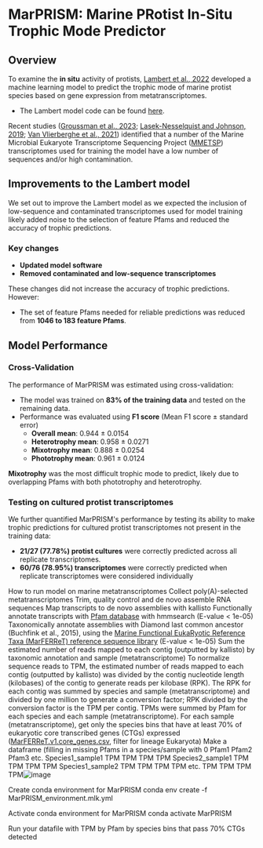 # **MarPRISM: Marine PRotist In-Situ Trophic Mode Predictor**  

## **Overview**  
To examine the **in situ** activity of protists, [Lambert et al., 2022](https://www.pnas.org/doi/abs/10.1073/pnas.2100916119) developed a machine learning model to predict the trophic mode of marine protist species based on gene expression from metatranscriptomes.  
- The Lambert model code can be found [here](https://github.com/armbrustlab/trophic-mode-ml).  

Recent studies ([Groussman et al., 2023](https://www.nature.com/articles/s41597-024-04005-5); [Lasek-Nesselquist and Johnson, 2019](https://academic.oup.com/gbe/article/11/11/3218/5610072); [Van Vlierberghe et al., 2021](https://link.springer.com/article/10.1186/s13104-021-05717-2)) identified that a number of the Marine Microbial Eukaryote Transcriptome Sequencing Project ([MMETSP](https://journals.plos.org/plosbiology/article?id=10.1371/journal.pbio.1001889)) transcriptomes used for training the model have a low number of sequences and/or high contamination.  

## **Improvements to the Lambert model**  
We set out to improve the Lambert model as we expected the inclusion of low-sequence and contaminated transcriptomes used for model training likely added noise to the selection of feature Pfams and reduced the accuracy of trophic predictions.  

### Key changes  
- **Updated model software**  
- **Removed contaminated and low-sequence transcriptomes**  

These changes did not increase the accuracy of trophic predictions. However:  
- The set of feature Pfams needed for reliable predictions was reduced from **1046 to 183 feature Pfams**.  

## **Model Performance**  

### **Cross-Validation**  
The performance of MarPRISM was estimated using cross-validation:  
- The model was trained on **83% of the training data** and tested on the remaining data.  
- Performance was evaluated using **F1 score** (Mean F1 score ± standard error)
  - **Overall mean**: 0.944 ± 0.0154  
  - **Heterotrophy mean**: 0.958 ± 0.0271  
  - **Mixotrophy mean**: 0.888 ± 0.0254  
  - **Phototrophy mean**: 0.961 ± 0.0124  

**Mixotrophy** was the most difficult trophic mode to predict, likely due to overlapping Pfams with both phototrophy and heterotrophy.  

### **Testing on cultured protist transcriptomes**  
We further quantified MarPRISM's performance by testing its ability to make trophic predictions for cultured protist transcriptomes not present in the training data:  
- **21/27 (77.78%) protist cultures** were correctly predicted across all replicate transcriptomes.  
- **60/76 (78.95%) transcriptomes** were correctly predicted when replicate transcriptomes were considered individually

How to run model on marine metatranscriptomes
Collect poly(A)-selected metatranscriptomes
Trim, quality control and de novo assemble RNA sequences
Map transcripts to de novo assemblies with kallisto
Functionally annotate transcripts with [Pfam database](https://www.ebi.ac.uk/interpro/download/pfam/) with hmmsearch (E-value < 1e-05) 
Taxonomically annotate assemblies with Diamond last common ancestor (Buchfink et al., 2015), using the [Marine Functional EukaRyotic Reference Taxa (MarFERReT) reference sequence library](https://www.nature.com/articles/s41597-023-02842-4) (E-value < 1e-05)
Sum the estimated number of reads mapped to each contig (outputted by kallisto) by taxonomic annotation and sample (metatranscriptome) 
To normalize sequence reads to TPM, the estimated number of reads mapped to each contig (outputted by kallisto) was divided by the contig nucleotide length (kilobases) of the contig to generate reads per kilobase (RPK). The RPK for each contig was summed by species and sample (metatranscriptome) and divided by one million to generate a conversion factor; RPK divided by the conversion factor is the TPM per contig. TPMs were summed by Pfam for each species and each sample (metatranscriptome). 
For each sample (metatranscriptome), get only the species bins that have at least 70% of eukaryotic core transcribed genes (CTGs) expressed ([MarFERReT.v1.core_genes.csv](https://zenodo.org/records/10278540), filter for lineage Eukaryota) 
Make a dataframe (filling in missing Pfams in a species/sample with 0
	Pfam1	Pfam2	Pfam3	etc.
Species1_sample1	TPM	TPM	TPM	TPM
Species2_sample1	TPM	TPM	TPM	TPM
Species1_sample2	TPM	TPM	TPM	TPM
etc.	TPM	TPM	TPM	TPM![image](https://github.com/user-attachments/assets/9127def6-d338-4e20-887c-d70ac23a42e4)


Create conda environment for MarPRISM
conda env create -f MarPRISM_environment.mlk.yml                               

Activate conda environment for MarPRISM
conda activate MarPRISM

Run your datafile with TPM by Pfam by species bins that pass 70% CTGs detected



